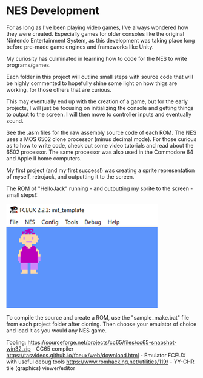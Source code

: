 # NES Development

For as long as I've been playing video games, I've always wondered how they were created. Especially games for older consoles like the original Nintendo Entertainment System, as this development was taking place long before pre-made game engines and frameworks like Unity.

My curiosity has culminated in learning how to code for the NES to write programs/games.

Each folder in this project will outline small steps with source code that will be highly commented to hopefully shine some light on how thigs are working, for those others that are curious.

This may eventually end up with the creation of a game, but for the early projects, I will just be focusing on initializing the console and getting things to output to the screen. I will then move to controller inputs and eventually sound.

See the .asm files for the raw assembly source code of each ROM. The NES uses a MOS 6502 clone processor (minus decimal mode). For those curious as to how to write code, check out some video tutorials and read about the 6502 processor. The same processor was also used in the Commodore 64 and Apple II home computers.

My first project (and my first success!) was creating a sprite representation of myself, retrojack, and outputting it to the screen.

The ROM of "HelloJack" running - and outputting my sprite to the screen - small steps!:

![HelloJack](1-HelloJack/hello_jack_screen.png)

To compile the source and create a ROM, use the "sample_make.bat" file from each project folder after cloning. Then choose your emulator of choice and load it as you would any NES game.

Tooling:
https://sourceforge.net/projects/cc65/files/cc65-snapshot-win32.zip - CC65 compiler
https://tasvideos.github.io/fceux/web/download.html - Emulator FCEUX with useful debug tools
https://www.romhacking.net/utilities/119/ - YY-CHR tile (graphics) viewer/editor